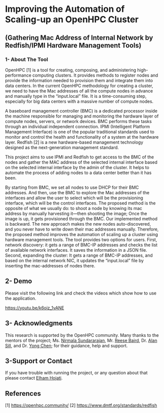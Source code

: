 # Improving the Automation of Scaling-up an OpenHPC Cluster
## (Gathering Mac Address of Internal Network by Redfish/IPMI Hardware Management Tools)

### 1- About The Tool
OpenHPC [1] is a tool for creating, composing, and administering high-performance computing clusters. It provides methods to register nodes and provide the information needed to provision them and integrate them into data centers. In the current OpenHPC methodology for creating a cluster, we need to have the Mac addresses of all the compute nodes in advance and manually type in the “input.local” file. It is a time-consuming step, especially for big data centers with a massive number of compute nodes. 

A baseboard management controller (BMC) is a dedicated processor inside the machine responsible for managing and monitoring the hardware layer of compute nodes, servers, or network devices. BMC performs these tasks through an individual independent connection.  IPMI (Intelligent Platform Management Interface)  is one of the popular traditional standards used to monitor and control the health and functionality of a system at the hardware layer.    Redfish [2] is a new hardware-based management technology designed as the next-generation management standard. 

This project aims to use IPMI and Redfish to get access to the BMC of the nodes and gather the MAC address of the selected internal interface based on the selected internal interface by the admin of the cluster. It helps to automate the process of adding nodes to a data center better than it has been.  

By starting from BMC, we set all nodes to use DHCP  for their BMC addresses. And then, use the BMC to explore the Mac addresses of the interfaces and allow the user to select which will be the provisioning interface, which will be the control interfaces. The proposed method is the opposite of what we usually do: to shoot a node by knowing its mac address by manually harvesting it—then shooting the image; Once the image is up, it gets provisioned through the BMC. Our implemented method is backward. The new approach makes the new nodes auto-discovered, and you never have to write down their mac addresses manually. Therefore, the proposed method improves the automation of scaling up a cluster using hardware management tools. The tool provides two options for users. First, network discovery: it gets a range of BMC-IP addresses and checks the list of available network interfaces. It saves the information in a JSON file. Second, expanding the cluster: It gets a range of BMC-IP addresses, and based on the internal network NIC, it updates the “input.local” file by inserting the mac-addresses of nodes there.

## 2- Demo

Please visit the following link and check the videos which show how to use the application.


https://youtu.be/k6oiz_1vANE

## 3- Acknowledgments

This research is supported by the OpenHPC community. Many thanks to the mentors of the project; Ms. [Nirmala Sundararajan](https://github.com/nirmalasrjn), Mr. [Reese Baird](https://github.com/crbaird), Dr. [Alan Sill](https://github.com/alansill), and Dr. [Yong Chen](https://www.depts.ttu.edu/cs/faculty/yong_chen/index.php);  for their guidance, help and support. 




## 3-Support or Contact

If you have trouble with running the project, or any question about that please contact [Elham Hojati](https://github.com/elham1296).


## References

[1] https://openhpc.community/
[2] https://www.dmtf.org/standards/redfish

